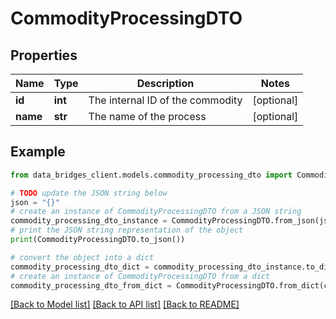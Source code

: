 # CommodityProcessingDTO


## Properties

Name | Type | Description | Notes
------------ | ------------- | ------------- | -------------
**id** | **int** | The internal ID of the commodity | [optional] 
**name** | **str** | The name of the process | [optional] 

## Example

```python
from data_bridges_client.models.commodity_processing_dto import CommodityProcessingDTO

# TODO update the JSON string below
json = "{}"
# create an instance of CommodityProcessingDTO from a JSON string
commodity_processing_dto_instance = CommodityProcessingDTO.from_json(json)
# print the JSON string representation of the object
print(CommodityProcessingDTO.to_json())

# convert the object into a dict
commodity_processing_dto_dict = commodity_processing_dto_instance.to_dict()
# create an instance of CommodityProcessingDTO from a dict
commodity_processing_dto_from_dict = CommodityProcessingDTO.from_dict(commodity_processing_dto_dict)
```
[[Back to Model list]](../README.md#documentation-for-models) [[Back to API list]](../README.md#documentation-for-api-endpoints) [[Back to README]](../README.md)


